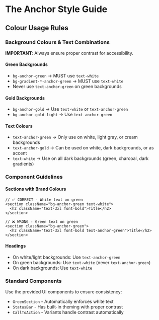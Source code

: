# The Anchor Style Guide

## Colour Usage Rules

### Background Colours & Text Combinations

**IMPORTANT**: Always ensure proper contrast for accessibility.

#### Green Backgrounds
- `bg-anchor-green` → MUST use `text-white`
- `bg-gradient-*-anchor-green` → MUST use `text-white`
- Never use `text-anchor-green` on green backgrounds

#### Gold Backgrounds
- `bg-anchor-gold` → Use `text-white` or `text-anchor-green`
- `bg-anchor-gold-light` → Use `text-anchor-green`

#### Text Colours
- `text-anchor-green` → Only use on white, light gray, or cream backgrounds
- `text-anchor-gold` → Can be used on white, dark backgrounds, or as accent
- `text-white` → Use on all dark backgrounds (green, charcoal, dark gradients)

### Component Guidelines

#### Sections with Brand Colours
```tsx
// ✅ CORRECT - White text on green
<section className="bg-anchor-green text-white">
  <h2 className="text-3xl font-bold">Title</h2>
</section>

// ❌ WRONG - Green text on green
<section className="bg-anchor-green">
  <h2 className="text-3xl font-bold text-anchor-green">Title</h2>
</section>
```

#### Headings
- On white/light backgrounds: Use `text-anchor-green`
- On green backgrounds: Use `text-white` (never `text-anchor-green`)
- On dark backgrounds: Use `text-white`

### Standard Components

Use the provided UI components to ensure consistency:
- `GreenSection` - Automatically enforces white text
- `StatusBar` - Has built-in theming with proper contrast
- `CallToAction` - Variants handle contrast automatically